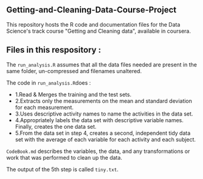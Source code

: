 ## Getting-and-Cleaning-Data-Course-Project

This repository hosts the R code and documentation files for the Data Science's track course "Getting and Cleaning data", available in coursera.


## Files in this respository : 

The `run_analysis.R` assumes that all the data files needed are present in the same folder, un-compressed and filenames unaltered.

The code in `run_analysis.R`does :
 * 1.Read & Merges the training and the test sets. 
 * 2.Extracts only the measurements on the mean and standard deviation for each measurement.
 * 3.Uses descriptive activity names to name the activities in the data set.
 * 4.Appropriately labels the data set with descriptive variable names.  Finally, creates the one data set.
 * 5.From the data set in step 4, creates a second, independent tidy data set with the average of each variable for each activity and each subject.



`CodeBook.md` describes the variables, the data, and any transformations or work that was performed to clean up the data.


The output of the 5th step is called `tiny.txt`. 